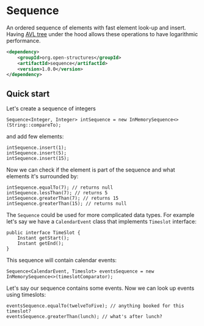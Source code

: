 # Sequence

An ordered sequence of elements with fast element look-up and insert. 
Having [AVL tree](https://en.wikipedia.org/wiki/AVL_tree) under the hood allows these operations to have logarithmic performance.

```xml
<dependency>
    <groupId>org.open-structures</groupId>
    <artifactId>sequence</artifactId>
    <version>1.0.0</version>
</dependency>
```

## Quick start

Let's create a sequence of integers

    Sequence<Integer, Integer> intSequence = new InMemorySequence<>(String::compareTo);

and add few elements:

    intSequence.insert(1);
    intSequence.insert(5);
    intSequence.insert(15);

Now we can check if the element is part of the sequence and what elements it's surrounded by:

    intSequence.equalTo(7); // returns null
    intSequence.lessThan(7); // returns 5
    intSequence.greaterThan(7); // returns 15 
    intSequence.greaterThan(15); // returns null

The `Sequence` could be used for more complicated data types. For example let's say we have a `CalendarEvent` class that implements `Timeslot` interface: 

    public interface TimeSlot {
        Instant getStart();
        Instant getEnd();
    }

This sequence will contain calendar events:

    Sequence<CalendarEvent, Timeslot> eventsSequence = new InMemorySequence<>(timeslotComparator);

Let's say our sequence contains some events. Now we can look up events using timeslots:

    eventsSequence.equalTo(twelveToFive); // anything booked for this timeslot? 
    eventsSequence.greaterThan(lunch); // what's after lunch?


